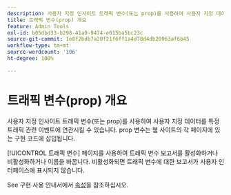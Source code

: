 ```yaml
---
description: 사용자 지정 인사이트 트래픽 변수(또는 prop)를 사용하여 사용자 지정 데이터를 특정 트래픽 관련 이벤트에 연관시킬 수 있습니다. prop 변수는 웹 사이트의 각 페이지에 있는 구현 코드에 삽입됩니다.
title: 트래픽 변수(prop) 개요
feature: Admin Tools
exl-id: b05dbd33-b298-41a0-9474-e015ba5bc23c
source-git-commit: 1e8f2bdb7a20f21f6ff1a4d78d4db20963af6b45
workflow-type: tm+mt
source-wordcount: '106'
ht-degree: 100%

---
```


# 트래픽 변수(prop) 개요

사용자 지정 인사이트 트래픽 변수(또는 prop)를 사용하여 사용자 지정 데이터를 특정 트래픽 관련 이벤트에 연관시킬 수 있습니다. prop 변수는 웹 사이트의 각 페이지에 있는 구현 코드에 삽입됩니다.

[!UICONTROL 트래픽 변수] 페이지를 사용하여 트래픽 변수 보고서를 활성화하거나 비활성화하거나 이름을 바꿉니다. 비활성화되면 트래픽 변수에 대한 보고서가 사용자 인터페이스에 표시되지 않습니다.

See 구현 사용 안내서에서 [속성](/help/implement/vars/page-vars/prop.md)을 참조하십시오.
